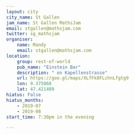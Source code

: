 ```yaml
---
layout: city                                           
city_name: St Gallen
jam_name: St Gallen MathsJam
email: stgallen@mathsjam.com
twitter: sg_mathsjam
organiser:
    name: Mandy
    email: stgallen@mathsjam.com
location:
    group: rest-of-world
    pub_name: "Einstein Bar"
    description: " on Kapellenstrasse"
    url: https://goo.gl/maps/XLfFk8FLchnLfgtg9
    lon: 9.375068
    lat: 47.421409
hiatus: False
hiatus_months: 
    - 2019-07
    - 2019-08
start_time: 7:30pm in the evening

---
```


